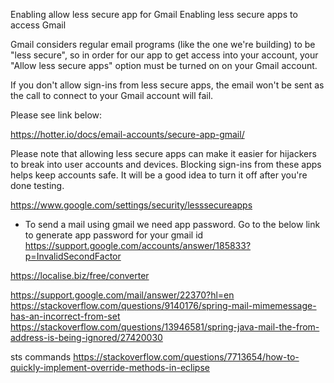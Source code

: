 Enabling allow less secure app for Gmail
Enabling less secure apps to access Gmail

Gmail considers regular email programs (like the one we're building) to be "less secure", so in order for our app to get access into your account, your "Allow less secure apps" option must be turned on on your Gmail account.

If you don't allow sign-ins from less secure apps, the email won't be sent as the call to connect to your Gmail account will fail.

Please see link below:

https://hotter.io/docs/email-accounts/secure-app-gmail/

Please note that allowing less secure apps can make it easier for hijackers to break into user accounts and devices. Blocking sign-ins from these apps helps keep accounts safe. It will be a good idea to turn it off after you're done testing.



https://www.google.com/settings/security/lesssecureapps

* To send a mail using gmail we need app password. Go to the below link to generate app password for your gmail id
https://support.google.com/accounts/answer/185833?p=InvalidSecondFactor

https://localise.biz/free/converter

https://support.google.com/mail/answer/22370?hl=en
https://stackoverflow.com/questions/9140176/spring-mail-mimemessage-has-an-incorrect-from-set
https://stackoverflow.com/questions/13946581/spring-java-mail-the-from-address-is-being-ignored/27420030


sts commands
https://stackoverflow.com/questions/7713654/how-to-quickly-implement-override-methods-in-eclipse

